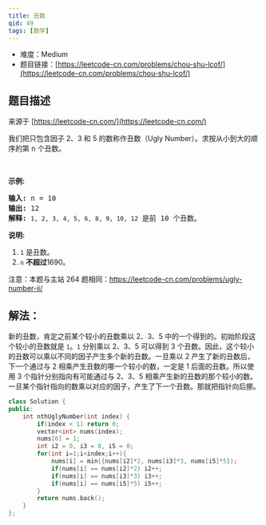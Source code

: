 ```yaml
---
title: 丑数
qid: 49
tags: [数学]
---
```



- 难度：Medium
- 题目链接：[https://leetcode-cn.com/problems/chou-shu-lcof/](https://leetcode-cn.com/problems/chou-shu-lcof/)


## 题目描述

来源于 [https://leetcode-cn.com/](https://leetcode-cn.com/)

<p>我们把只包含因子 2、3 和 5 的数称作丑数（Ugly Number）。求按从小到大的顺序的第 n 个丑数。</p>

<p>&nbsp;</p>

<p><strong>示例:</strong></p>

<pre><strong>输入:</strong> n = 10
<strong>输出:</strong> 12
<strong>解释: </strong><code>1, 2, 3, 4, 5, 6, 8, 9, 10, 12</code> 是前 10 个丑数。</pre>

<p><strong>说明:&nbsp;</strong>&nbsp;</p>

<ol>
	<li><code>1</code>&nbsp;是丑数。</li>
	<li><code>n</code>&nbsp;<strong>不超过</strong>1690。</li>
</ol>

<p>注意：本题与主站 264 题相同：<a href="https://leetcode-cn.com/problems/ugly-number-ii/">https://leetcode-cn.com/problems/ugly-number-ii/</a></p>


## 解法：

新的丑数，肯定之前某个较小的丑数乘以 2、3、5 中的一个得到的。初始阶段这个较小的丑数就是 `1`。`1` 分别乘以 2、3、5 可以得到 3 个丑数。因此，这个较小的丑数可以乘以不同的因子产生多个新的丑数。一旦乘以 2 产生了新的丑数后，下一个通过与 2 相乘产生丑数的哪一个较小的数，一定是 1 后面的丑数。所以使用 3 个指针分别指向有可能通过与 2、3、5 相乘产生新的丑数的那个较小的数。一旦某个指针指向的数乘以对应的因子，产生了下一个丑数。那就把指针向后挪。

```c++
class Solution {
public:
    int nthUglyNumber(int index) {
        if(index < 1) return 0;
        vector<int> nums(index);
        nums[0] = 1;
        int i2 = 0, i3 = 0, i5 = 0;
        for(int i=1;i<index;i++){
            nums[i] = min({nums[i2]*2, nums[i3]*3, nums[i5]*5});
            if(nums[i] == nums[i2]*2) i2++;
            if(nums[i] == nums[i3]*3) i3++;
            if(nums[i] == nums[i5]*5) i5++;
        }
        return nums.back();
    }
};
```